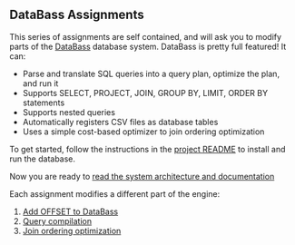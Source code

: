 ## DataBass Assignments

This series of assignments are self contained, and will ask you to modify parts of the [DataBass](https://www.github.com/w4111/databass-public) database system.  DataBass is pretty full featured!  It can:

* Parse and translate SQL queries into a query plan, optimize the plan, and run it
* Supports SELECT, PROJECT, JOIN, GROUP BY, LIMIT, ORDER BY statements
* Supports nested queries
* Automatically registers CSV files as database tables
* Uses a simple cost-based optimizer to join ordering optimization

To get started, follow the instructions in the [project README](https://github.com/w4111/databass-public/blob/master/README.md) to install and run the database.

Now you are ready to [read the system architecture and documentation](https://github.com/w4111/databass-public/blob/master/docs/design.md)

Each assignment modifies a different part of the engine:

1. [Add OFFSET to DataBass](./offset.md)
1. [Query compilation](./compile.md)
1. [Join ordering optimization](./join.md)

